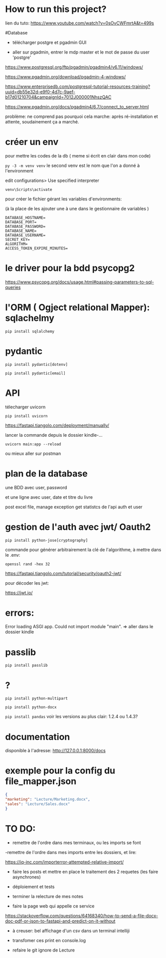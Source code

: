 # How to run this project?

lien du tuto: https://www.youtube.com/watch?v=0sOvCWFmrtA&t=499s

#Database 


- télécharger postgre et pgadmin GUI

- aller sur pgadmin, entrer le mdp master et le mot de passe du user 'postgre'

https://www.postgresql.org/ftp/pgadmin/pgadmin4/v6.11/windows/

https://www.pgadmin.org/download/pgadmin-4-windows/

https://www.enterprisedb.com/postgresql-tutorial-resources-training?uuid=db55e32d-e9f0-4d7c-9aef-b17d01210704&campaignId=7012J000001NhszQAC

https://www.pgadmin.org/docs/pgadmin4/6.7/connect_to_server.html

problème: ne comprend pas pourquoi cela marche: après ré-installation et attente, soudainement ça a marché. 

# créer un env

pour mettre les codes de la db ( meme si écrit en clair dans mon code)

`py -3 -m venv venv`  le second venv est le nom que l'on a donné à l'environment

edit configurations> Use specified interpreter

`venv\Scripts\activate`

pour créer le fichier gérant les variables d'environments:

(à la place de les ajouter une à une dans le gestionnaire de variables )

```
DATABASE_HOSTNAME=
DATABASE_PORT=
DATABASE_PASSWORD=
DATABASE_NAME=
DATABASE_USERNAME=
SECRET_KEY=
ALGORITHM=
ACCESS_TOKEN_EXPIRE_MINUTES=
```

# le driver pour la bdd psycopg2

https://www.psycopg.org/docs/usage.html#passing-parameters-to-sql-queries

# l'ORM ( Ogject relational Mapper): sqlachelmy

`pip install sqlalchemy`

# pydantic

`pip install pydantic[dotenv]`

`pip install pydantic[email]`

# API 

 télecharger uvicorn

`pip install uvicorn`

https://fastapi.tiangolo.com/deployment/manually/

lancer la commande depuis le dossier kindle-...

`uvicorn main:app --reload`

ou mieux aller sur postman

# plan de la database

une BDD avec user, password

et une ligne avec user, date et titre du livre


post excel file, manage exception
get statistcs de l'api
auth et user

# gestion de l'auth avec jwt/ Oauth2

`pip install python-jose[cryptography]`

commande pour générer arbitrairement la clé de l'algorithme, à mettre dans le .env:

`openssl rand -hex 32`

https://fastapi.tiangolo.com/tutorial/security/oauth2-jwt/

pour décoder les jwt:

https://jwt.io/

# errors:

Error loading ASGI app. Could not import module "main".  => aller dans le dossier kindle

# passlib

`pip install passlib`

# ?

`pip install python-multipart`

`pip install python-docx`

`pip install pandas` voir les versions au plus clair: 1.2.4 ou 1.4.3?

# documentation

disponible à l'adresse: http://127.0.0.1:8000/docs


# exemple pour la config du file_mapper.json
```json
{
"marketing": "Lecture/Marketing.docx",
"sales": "Lecture/Sales.docx"
}
```

# TO DO:


- remettre de l'ordre dans mes terminaux, ou les imports se font

-remettre de l'ordre dans mes imports entre les dossiers, et lire:

https://iq-inc.com/importerror-attempted-relative-import/

- faire les posts et mettre en place le traitement des 2 requetes (les faire asynchrones)

- déploiement et tests

- terminer la relecture de mes notes

- faire la page web qui appelle ce service

https://stackoverflow.com/questions/64168340/how-to-send-a-file-docx-doc-pdf-or-json-to-fastapi-and-predict-on-it-without

- à creuser: bel affichage d'un csv dans un terminal intelliji 

- transfomer ces print en console.log

- refaire le git ignore de Lecture


